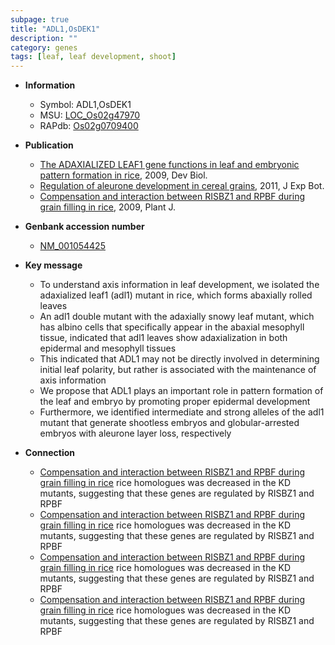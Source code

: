 ```yaml
---
subpage: true
title: "ADL1,OsDEK1"
description: ""
category: genes
tags: [leaf, leaf development, shoot]
---
```


* **Information**  
    + Symbol: ADL1,OsDEK1  
    + MSU: [LOC_Os02g47970](http://rice.plantbiology.msu.edu/cgi-bin/ORF_infopage.cgi?orf=LOC_Os02g47970)  
    + RAPdb: [Os02g0709400](http://rapdb.dna.affrc.go.jp/viewer/gbrowse_details/irgsp1?name=Os02g0709400)  

* **Publication**  
    + [The ADAXIALIZED LEAF1 gene functions in leaf and embryonic pattern formation in rice](http://www.ncbi.nlm.nih.gov/pubmed?term=The+ADAXIALIZED+LEAF1+gene+functions+in+leaf+and+embryonic+pattern+formation+in+rice%5BTitle%5D), 2009, Dev Biol.
    + [Regulation of aleurone development in cereal grains](http://www.ncbi.nlm.nih.gov/pubmed?term=Regulation+of+aleurone+development+in+cereal+grains%5BTitle%5D), 2011, J Exp Bot.
    + [Compensation and interaction between RISBZ1 and RPBF during grain filling in rice](http://www.ncbi.nlm.nih.gov/pubmed?term=Compensation+and+interaction+between+RISBZ1+and+RPBF+during+grain+filling+in+rice%5BTitle%5D), 2009, Plant J.

* **Genbank accession number**  
    + [NM_001054425](http://www.ncbi.nlm.nih.gov/nuccore/NM_001054425)

* **Key message**  
    + To understand axis information in leaf development, we isolated the adaxialized leaf1 (adl1) mutant in rice, which forms abaxially rolled leaves
    + An adl1 double mutant with the adaxially snowy leaf mutant, which has albino cells that specifically appear in the abaxial mesophyll tissue, indicated that adl1 leaves show adaxialization in both epidermal and mesophyll tissues
    + This indicated that ADL1 may not be directly involved in determining initial leaf polarity, but rather is associated with the maintenance of axis information
    + We propose that ADL1 plays an important role in pattern formation of the leaf and embryo by promoting proper epidermal development
    + Furthermore, we identified intermediate and strong alleles of the adl1 mutant that generate shootless embryos and globular-arrested embryos with aleurone layer loss, respectively

* **Connection**  
    + [Compensation and interaction between RISBZ1 and RPBF during grain filling in rice](OsSAL1) rice homologues was decreased in the KD mutants, suggesting that these genes are regulated by RISBZ1 and RPBF
    + [Compensation and interaction between RISBZ1 and RPBF during grain filling in rice](OsSAL1) rice homologues was decreased in the KD mutants, suggesting that these genes are regulated by RISBZ1 and RPBF
    + [Compensation and interaction between RISBZ1 and RPBF during grain filling in rice](OsSAL1) rice homologues was decreased in the KD mutants, suggesting that these genes are regulated by RISBZ1 and RPBF
    + [Compensation and interaction between RISBZ1 and RPBF during grain filling in rice](OsSAL1) rice homologues was decreased in the KD mutants, suggesting that these genes are regulated by RISBZ1 and RPBF



